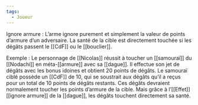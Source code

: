 ```yaml
---
tags:
  - Joueur
---
```

Ignore armure : 
	L’arme ignore purement et simplement la valeur de points d’armure d’un adversaire. La santé de la cible est directement touchée si les dégâts passent le [[CdF]] ou le [[bouclier]].

Exemple : 
	Le personnage de [[Nicolas]] réussit à toucher un [[samouraï]] du [[Nodachi]] en méta-[[armure]] avec sa [[dague]]. Il effectue son jet de dégâts avec les bonus idoines et obtient 20 points de dégâts. Le samouraï ciblé possède un [[CdF]] de 10, qui se soustrait aux dégâts qu’il a reçus pour un total de 10 points de dégâts restants. Ces dégâts devraient normalement toucher les points d’armure de la cible. Mais grâce à l’[[Effet]] [[ignore armure]] de la [[dague]], les dégâts touchent directement sa santé.